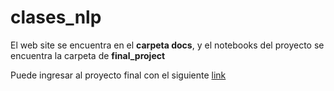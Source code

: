 # clases_nlp

El web site se encuentra en el **carpeta docs**, y el notebooks del proyecto se encuentra la carpeta de **final_project**

Puede ingresar al proyecto final con el siguiente [link](https://kuntur-mallku.github.io/clases_nlp/)
